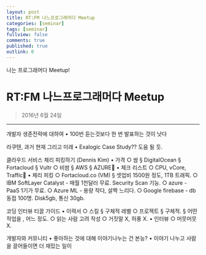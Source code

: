 ```yaml
---
layout: post
title: RT:FM 나느프로그래머다 Meetup
categories: [seminar]
tags: [seminar]
fullview: false
comments: true
published: true
outlink: 0
---
```

나는 프로그래머다 Meetup!
<br />
# **RT:FM 나느프로그래머다 Meetup**
>2016년 6월 24일

***

개발자 생존전략에 대하여
	• 100번 듣는것보다 한 번 발표하는 것이 낫다
	

라쿠텐, 과거 현재 그리고 미래
	• Exalogic Case Study?? 도움 될 듯.


클라우드 서비스 체리 피킹하기 (Dennis Kim)
	• 가격
		○ 쌈
			§ DigitalOcean
			§ Fortacloud
			§ Vultr
		○ 비쌈
			§ AWS
			§ AZURE
	• 체크 리스트
		○ CPU,  vCore, Traffic
	• 체리 피킹
		○ Fortacloud.co (VM)
			§ 셋업비 1500원 정도, 1TB 트래픽.
		○ IBM SoftLayer Catalyst - 매월 1천달러 무료. Security Scan 기능.
		○ azure - PaaS 1기가 무료.
		○ Azure ML - 용량 작다, 살짝 느리다.
		○ Google firebase - db동접 100명. Disk5gb, 통신 30gb.
	

코딩 인터뷰 티끌 가이드
	• 이력서
		○ 스킬
			§ 구체적 레벨
		○ 프로젝트
			§ 구체적.
			§ 어떤 작업을 , 어느 정도.
		○ 읽는 사람 고려 작성
		○ 거짓말 X, 허풍 X.
	• 인터뷰
		○ 머뭇머뭇 X.


개발자와 커뮤니티
	• 좋아하는 것에 대해 이야기나누는 건 본능?
	• 이야기 나누고 사람을 끌어들이면 더 재밌는 일이
